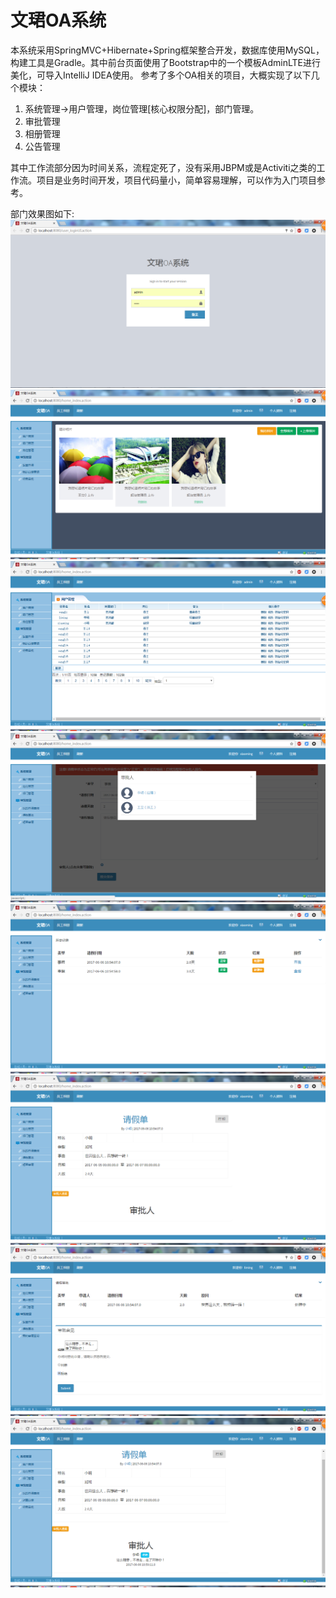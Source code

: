 # 文珺OA系统
本系统采用SpringMVC+Hibernate+Spring框架整合开发，数据库使用MySQL，构建工具是Gradle。其中前台页面使用了Bootstrap中的一个模板AdminLTE进行美化，可导入IntelliJ IDEA使用。
参考了多个OA相关的项目，大概实现了以下几个模块：

1. 系统管理->用户管理，岗位管理[核心权限分配]，部门管理。
2. 审批管理
3. 相册管理
4. 公告管理

其中工作流部分因为时间关系，流程定死了，没有采用JBPM或是Activiti之类的工作流。项目是业务时间开发，项目代码量小，简单容易理解，可以作为入门项目参考。

部门效果图如下:
![](screenshots/1.png)
![](screenshots/2.png)
![](screenshots/3.png)
![](screenshots/4.png)
![](screenshots/5.png)
![](screenshots/6.png)
![](screenshots/7.png)
![](screenshots/8.png)
